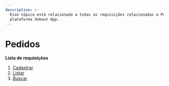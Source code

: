 ```yaml
---
description: >-
  Esse tópico está relacionado a todas as requisições relacionadas a Pedidos na
  plataforma Xekout App.
---
```


# Pedidos

**Lista de requisições**

1. [Cadastrar]()
2. [Listar](auth/list-orders.md)
3. [Buscar](https://github.com/rodgeraraujo/teste/tree/06e1ff0cb3144b3dc3588d5395af9bb01eb02821/dashboard-requisicoes/pedidos/buscar-infomacoes-de-um-pedido.md)

